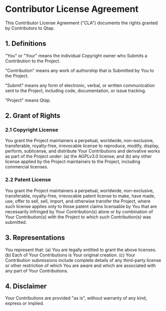 # Contributor License Agreement

This Contributor License Agreement ("CLA") documents the rights granted by Contributors to Qtap.

## 1. Definitions

"You" or "Your" means the individual Copyright owner who Submits a Contribution to the Project.

"Contribution" means any work of authorship that is Submitted by You to the Project.

"Submit" means any form of electronic, verbal, or written communication sent to the Project, including code, documentation, or issue tracking.

"Project" means Qtap.

## 2. Grant of Rights

### 2.1 Copyright License

You grant the Project maintainers a perpetual, worldwide, non-exclusive, transferable, royalty-free, irrevocable license to reproduce, modify, display, perform, sublicense, and distribute Your Contributions and derivative works as part of the Project under:
(a) the AGPLv3.0 license; and
(b) any other license applied by the Project maintainers to the Project, including commercial licenses.

### 2.2 Patent License

You grant the Project maintainers a perpetual, worldwide, non-exclusive, transferable, royalty-free, irrevocable patent license to make, have made, use, offer to sell, sell, import, and otherwise transfer the Project, where such license applies only to those patent claims licensable by You that are necessarily infringed by Your Contribution(s) alone or by combination of Your Contribution(s) with the Project to which such Contribution(s) was submitted.

## 3. Representations

You represent that:
(a) You are legally entitled to grant the above licenses.
(b) Each of Your Contributions is Your original creation.
(c) Your Contribution submissions include complete details of any third-party license or other restriction of which You are aware and which are associated with any part of Your Contributions.

## 4. Disclaimer

Your Contributions are provided "as is", without warranty of any kind, express or implied.